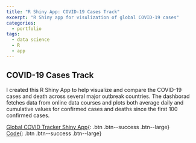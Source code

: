 ```yaml
---
title: "R Shiny App: COVID-19 Cases Track"
excerpt: "R Shiny app for visulization of global COVID-19 cases"
categories:
  - portfolio
tags:
  - data science
  - R
  - app
---
```

## COVID-19 Cases Track 
I created this R Shiny App to help visualize and compare the COVID-19 cases and death across several major outbreak countries. The dashborad fetches data from online data courses and plots both average daily and cumulative values for confirmed cases and deaths since the first 100 confirmed cases.

[Global COVID Tracker Shiny App](https://yuan-chai.shinyapps.io/COVID-19/){: .btn .btn--success .btn--large}  
[Code](https://github.com/chaix026/R-Shiny-App-COVID-Global/tree/main){: .btn .btn--success .btn--large}  

